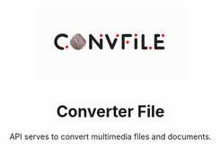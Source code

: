 <p align="center">
  <img src="./logo.png" width="250px" />
</p>

<h1 align="center">Converter File</h1>

<p align="center">API serves to convert multimedia files and documents.</p>

<br />
